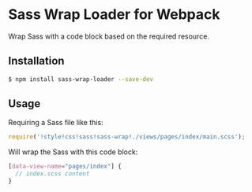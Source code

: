 # Sass Wrap Loader for Webpack

Wrap Sass with a code block based on the required resource.

## Installation

```sh
$ npm install sass-wrap-loader --save-dev
```

## Usage

Requiring a Sass file like this:

```js
require('!style!css!sass!sass-wrap!./views/pages/index/main.scss');
```

Will wrap the Sass with this code block:

```scss
[data-view-name="pages/index"] {
  // index.scss content
}
```

